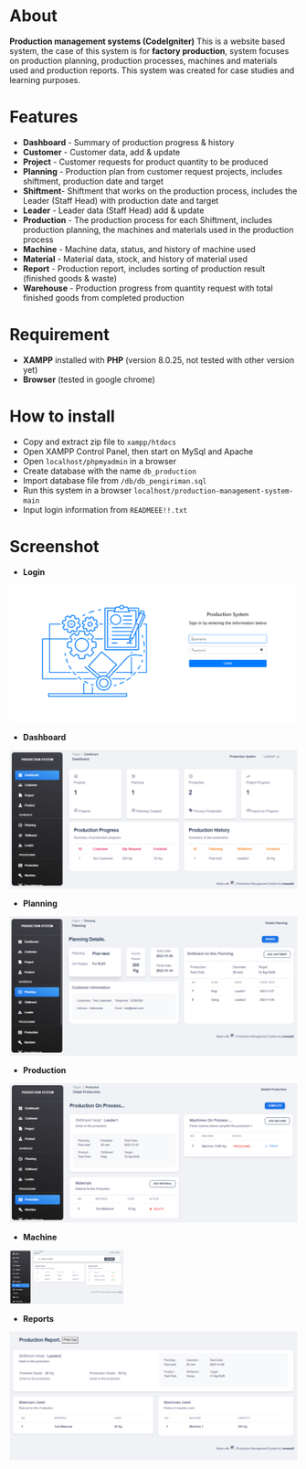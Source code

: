 # About
**Production management systems (CodeIgniter)**
This is a website based system, the case of this system is for **factory production**, system focuses on production planning, production processes, machines and materials used and production reports. This system was created for case studies and learning purposes.

# Features
- **Dashboard** - Summary of production progress & history </br>
- **Customer** - Customer data, add & update </br>
- **Project** - Customer requests for product quantity to be produced</br>
- **Planning** - Production plan from customer request projects, includes shiftment, production date and target</br>
- **Shiftment**- Shiftment that works on the production process, includes the Leader (Staff Head) with production date and target</br>
- **Leader** -  Leader data (Staff Head) add & update</br>
- **Production** - The production process for each Shiftment, includes production planning, the machines and materials used in the production process</br>
- **Machine** - Machine data, status, and history of machine used</br>
- **Material** - Material data, stock, and history of material used</br>
- **Report** - Production report, includes sorting of production result (finished goods & waste)</br>
- **Warehouse** - Production progress from quantity request with total finished goods from completed production</br>

# Requirement
- **XAMPP** installed with **PHP** (version 8.0.25, not tested with other version yet)
- **Browser** (tested in google chrome)

# How to install
- Copy and extract zip file to ``xampp/htdocs``
- Open XAMPP Control Panel, then start on MySql and Apache
- Open ``localhost/phpmyadmin`` in a browser
- Create database with the name ``db_production``
- Import database file from ``/db/db_pengiriman.sql``
- Run this system in a browser ``localhost/production-management-system-main``
- Input login information from ``READMEEE!!.txt``

# Screenshot
- **Login**
<picture>
    <img src="ss/0.PNG" alt="Login">
</picture>

- **Dashboard**
<picture>
    <img src="ss/1.PNG" alt="Dashboard">
</picture>

- **Planning**
<picture>
    <img src="ss/2.PNG" alt="Planning">
</picture>

- **Production**
<picture>
    <img src="ss/3.PNG" alt="Production">
</picture>

- **Machine**
<picture>
    <img style="width:200px" src="ss/4.PNG" alt="Dashboard">
</picture>

- **Reports**
<picture>
    <img src="ss/5.PNG" alt="Reports">
</picture>
